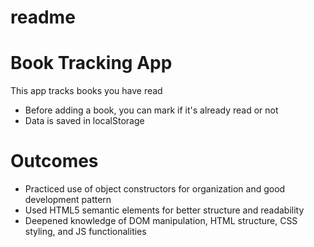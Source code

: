 # readme
# Book Tracking App
This app tracks books you have read
- Before adding a book, you can mark if it's already read or not
- Data is saved in localStorage


# Outcomes
- Practiced use of object constructors for organization and good development pattern
- Used HTML5 semantic elements for better structure and readability
- Deepened knowledge of DOM manipulation, HTML structure, CSS styling, and JS functionalities
